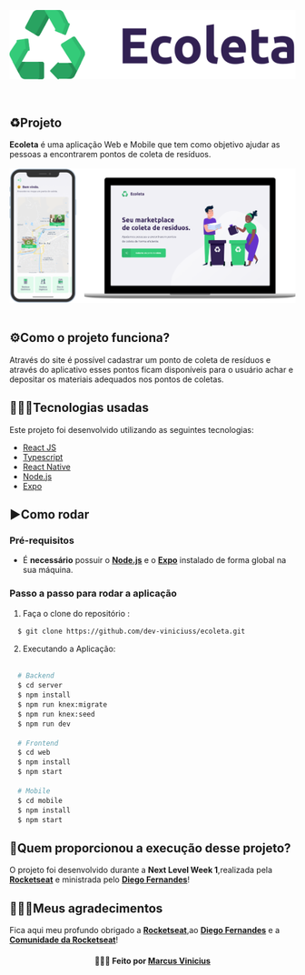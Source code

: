 

<p align="center">
  <img src="https://github.com/dev-viniciuss/ecoleta/blob/master/logo.png">
</p>

</br>


## ♻️Projeto
**Ecoleta** é uma aplicação Web e Mobile que tem como objetivo ajudar as pessoas a encontrarem pontos de coleta de resíduos.
<br />
<br />
<img src="https://github.com/dev-viniciuss/ecoleta/blob/master/interface.png">
<br />
<br />

## ⚙️Como o projeto funciona?
Através do site é possível cadastrar um ponto de coleta de resíduos e através do aplicativo esses pontos ficam disponíveis para o usuário achar e depositar os materiais adequados nos pontos de coletas.

## 👨🏻‍💻Tecnologias usadas
Este projeto foi desenvolvido utilizando as seguintes tecnologias:
  * [React JS](https://pt-br.reactjs.org)
  * [Typescript](https://www.typescriptlang.org/)
  * [React Native](https://reactnative.dev)
  * [Node.js](https://nodejs.org/en/)
  * [Expo](https://expo.io)

## ▶️Como rodar
  ### **Pré-requisitos**
  - É **necessário** possuir o **[Node.js](https://nodejs.org/en/)** e o **[Expo](https://expo.io/)** instalado de forma global na sua máquina.
  
 ### **Passo a passo para rodar a aplicação**  
1. Faça o clone do repositório :

```sh
  $ git clone https://github.com/dev-viniciuss/ecoleta.git
```

2. Executando a Aplicação:

```sh

  # Backend
  $ cd server
  $ npm install
  $ npm run knex:migrate
  $ npm run knex:seed
  $ npm run dev

  # Frontend
  $ cd web
  $ npm install
  $ npm start

  # Mobile
  $ cd mobile
  $ npm install
  $ npm start
```
  
## 🚀Quem proporcionou a execução desse projeto?
O projeto foi desenvolvido durante a **Next Level Week 1**,realizada pela **[Rocketseat](https://rocketseat.com.br)** e ministrada pelo **[Diego Fernandes](https://github.com/diego3g)**!

## 👨🏻‍🚀Meus agradecimentos
Fica aqui meu profundo obrigado a **[Rocketseat](https://rocketseat.com.br)**,ao **[Diego Fernandes](https://github.com/diego3g)** e a **[Comunidade da Rocketseat](https://discordapp.com/invite/gCRAFhc)**!

<h4 align="center">
    👨🏻‍🚀 Feito por <a href="https://www.linkedin.com/in/marcus-vinicius-silva-costa-6098911a4" target="_blank">Marcus Vinicius</a>
</h4>
